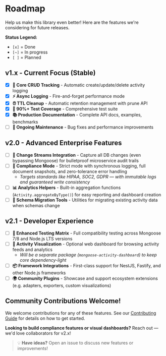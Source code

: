 # Roadmap

Help us make this library even better! Here are the features we're considering for future releases.

**Status Legend:**
- `[x]` = Done
- `[~]` = In progress
- `[ ]` = Planned

## v1.x - Current Focus (Stable)
- [x] **🎯 Core CRUD Tracking** - Automatic create/update/delete activity logging
- [x] **⚡ Async Logging** - Fire-and-forget performance mode
- [x] **⏰ TTL Cleanup** - Automatic retention management with prune API
- [x] **🧪 90%+ Test Coverage** - Comprehensive test suite
- [x] **📚 Production Documentation** - Complete API docs, examples, benchmarks
- [ ] **🐛 Ongoing Maintenance** - Bug fixes and performance improvements

## v2.0 - Advanced Enterprise Features
- [ ] **📡 Change Streams Integration** - Capture all DB changes (even bypassing Mongoose) for bulletproof microservice audit trails
- [ ] **🔐 Compliance Mode** - Strict mode with synchronous logging, full document snapshots, and zero-tolerance error handling
  - *Targets standards like HIPAA, SOC2, GDPR — with immutable logs and guaranteed write consistency*
- [ ] **📊 Analytics Helpers** - Built-in aggregation functions (`Activity.aggregateByType()`) for easy reporting and dashboard creation
- [ ] **🔄 Schema Migration Tools** - Utilities for migrating existing activity data when schemas change

## v2.1 - Developer Experience
- [ ] **🧪 Enhanced Testing Matrix** - Full compatibility testing across Mongoose 7/8 and Node.js LTS versions
- [ ] **🎨 Activity Visualization** - Optional web dashboard for browsing activity feeds and analytics
  - *Will be a separate package (`mongoose-activity-dashboard`) to keep core dependency-light*
- [ ] **📦 Framework Integrations** - First-class support for NestJS, Fastify, and other Node.js frameworks
- [ ] **🌍 Community Plugins** - Showcase and support ecosystem extensions (e.g. adapters, exporters, custom visualizations)

## Community Contributions Welcome!
We welcome contributions for any of these features. See our [Contributing Guide](../CONTRIBUTING.md) for details on how to get started.

**Looking to build compliance features or visual dashboards?** Reach out — we'd love collaborators for v2.x!

> 💡 **Have ideas?** Open an issue to discuss new features or improvements!